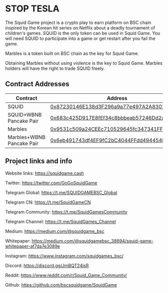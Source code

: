 # STOP TESLA

The Squid Game project is a crypto play to earn platform on BSC chain inspired by the Korean hit series on Netflix about a deadly tournament of children's games. SQUID is the only token can be used in Squid Game. You will need SQUID to participate into a game or get restart after you fail the game.

Marbles is a token built on BSC chain as the key for Squid Game.

Obtaining Marbles without using violence is the key to Squid Game. Marbles holders will have the right to trade SQUID freely.

## Contract Addresses
| Contract  | Address |
| ------------- | ------------- |
| SQUID | [0x87230146E138d3F296a9a77e497A2A83012e9Bc5](https://bscscan.com/token/0x87230146E138d3F296a9a77e497A2A83012e9Bc5) |
| SQUID+WBNB Pancake Pair | [0x683c425D917E8fEf34c8bbbeab57246Dd2a8B718](https://bscscan.com/address/0x683c425D917E8fEf34c8bbbeab57246Dd2a8B718)|
| Marbles | [0x9531c509a24CEEc710529645fc347341FF9F15EA](https://bscscan.com/token/0x9531c509a24CEEc710529645fc347341FF9F15EA) |
| Marbles+WBNB Pancake Pair | [0x6eb491743df4EF9fC2bC4044FFdd494454B8199B](https://bscscan.com/address/0x6eb491743df4EF9fC2bC4044FFdd494454B8199B)|


## Project links and info

Website links: https://squidgame.cash

Twitter: https://twitter.com/GoGoSquidGame

Telegram Global: https://t.me/SQUIDGAMEBSC_Global

Telegram CN: https://t.me/SquidGameCN

Telegram Community: https://t.me/SquidGamesCommunity

Telegram Channel: https://t.me/SquidGames_Channel

Medium: https://medium.com/@squidgame_bsc

Whitepaper: https://medium.com/@squidgamebsc_38694/squid-game-whitepaper-af7da7e3089e

Instagram: https://www.instagram.com/squidgames_bsc/

Discord: https://discord.gg/JmBQT24jsR

Reddit: https://www.reddit.com/r/Squid_Game_Community/

Github: https://github.com/bscsquidgame/SquidGame